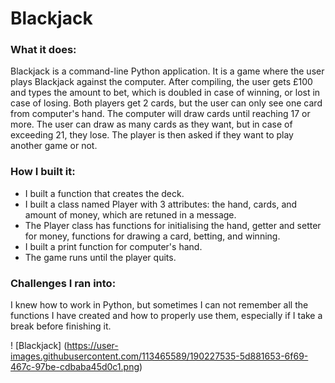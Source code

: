 # Blackjack

### What it does:

Blackjack is a command-line Python application. It is a game where the user plays Blackjack against the computer. After compiling, the user gets £100 and types the amount to bet, which is doubled in case of winning, or lost in case of losing. Both players get 2 cards, but the user can only see one card from computer's hand. The computer will draw cards until reaching 17 or more. The user can draw as many cards as they want, but in case of exceeding 21, they lose. The player is then asked if they want to play another game or not.

### How I built it:

- I built a function that creates the deck.
- I built a class named Player with 3 attributes: the hand, cards, and amount of money, which are retuned in a message.
- The Player class has functions for initialising the hand, getter and setter for money, functions for drawing a card, betting, and winning.
- I built a print function for computer's hand.
- The game runs until the player quits.

### Challenges I ran into:

I knew how to work in Python, but sometimes I can not remember all the functions I have created and how to properly use them, especially if I take a break before finishing it.

! [Blackjack] (https://user-images.githubusercontent.com/113465589/190227535-5d881653-6f69-467c-97be-cdbaba45d0c1.png)
